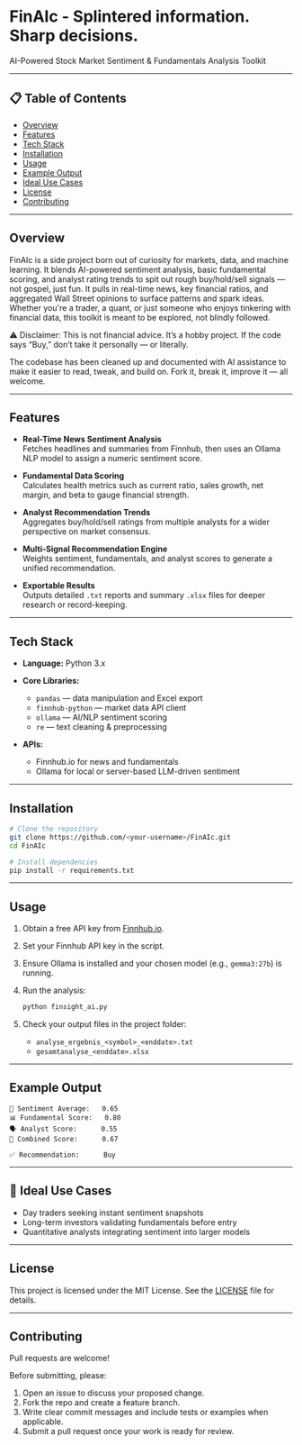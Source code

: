 # FinAIc - Splintered information. Sharp decisions. 

AI-Powered Stock Market Sentiment & Fundamentals Analysis Toolkit

---

## 📋 Table of Contents

- [Overview](#overview)
- [Features](#features)
- [Tech Stack](#tech-stack)
- [Installation](#installation)
- [Usage](#usage)
- [Example Output](#example-output)
- [Ideal Use Cases](#ideal-use-cases)
- [License](#license)
- [Contributing](#contributing)

---

## Overview

FinAIc is a side project born out of curiosity for markets, data, and machine learning. It blends AI-powered sentiment analysis, basic fundamental scoring, and analyst rating trends to spit out rough buy/hold/sell signals — not gospel, just fun.
It pulls in real-time news, key financial ratios, and aggregated Wall Street opinions to surface patterns and spark ideas. Whether you're a trader, a quant, or just someone who enjoys tinkering with financial data, this toolkit is meant to be explored, not blindly followed.

⚠️ Disclaimer: This is not financial advice. It’s a hobby project. If the code says “Buy,” don’t take it personally — or literally.

The codebase has been cleaned up and documented with AI assistance to make it easier to read, tweak, and build on. Fork it, break it, improve it — all welcome.

---

## Features

- **Real-Time News Sentiment Analysis**  
  Fetches headlines and summaries from Finnhub, then uses an Ollama NLP model to assign a numeric sentiment score.

- **Fundamental Data Scoring**  
  Calculates health metrics such as current ratio, sales growth, net margin, and beta to gauge financial strength.

- **Analyst Recommendation Trends**  
  Aggregates buy/hold/sell ratings from multiple analysts for a wider perspective on market consensus.

- **Multi-Signal Recommendation Engine**  
  Weights sentiment, fundamentals, and analyst scores to generate a unified recommendation.

- **Exportable Results**  
  Outputs detailed `.txt` reports and summary `.xlsx` files for deeper research or record-keeping.

---

## Tech Stack

- **Language:** Python 3.x  
- **Core Libraries:**  
  - `pandas` — data manipulation and Excel export  
  - `finnhub-python` — market data API client  
  - `ollama` — AI/NLP sentiment scoring  
  - `re` — text cleaning & preprocessing  

- **APIs:**  
  - Finnhub.io for news and fundamentals  
  - Ollama for local or server-based LLM-driven sentiment  

---

## Installation

```bash
# Clone the repository
git clone https://github.com/<your-username>/FinAIc.git
cd FinAIc

# Install dependencies
pip install -r requirements.txt
```

---

## Usage

1. Obtain a free API key from [Finnhub.io](https://finnhub.io).  
2. Set your Finnhub API key in the script.  
3. Ensure Ollama is installed and your chosen model (e.g., `gemma3:27b`) is running.  
4. Run the analysis:

   ```bash
   python finsight_ai.py
   ```

5. Check your output files in the project folder:  
   - `analyse_ergebnis_<symbol>_<enddate>.txt`  
   - `gesamtanalyse_<enddate>.xlsx`  

---

## Example Output

```text
🧮 Sentiment Average:   0.65
📊 Fundamental Score:   0.80
🗣️ Analyst Score:      0.55
🔗 Combined Score:      0.67

✅ Recommendation:      Buy
```

---

## 🔮 Ideal Use Cases

- Day traders seeking instant sentiment snapshots  
- Long-term investors validating fundamentals before entry  
- Quantitative analysts integrating sentiment into larger models  

---

## License

This project is licensed under the MIT License. See the [LICENSE](LICENSE) file for details.

---

## Contributing

Pull requests are welcome!  

Before submitting, please:

1. Open an issue to discuss your proposed change.  
2. Fork the repo and create a feature branch.  
3. Write clear commit messages and include tests or examples when applicable.  
4. Submit a pull request once your work is ready for review.  
